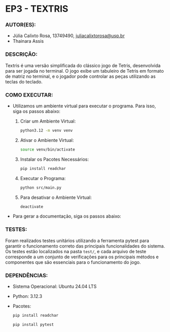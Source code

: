 # EP3 - TEXTRIS

### AUTOR(ES): 

- Júlia Calixto Rosa, 13749490, juliacalixtorosa@usp.br
- Thainara Assis

### DESCRIÇÃO:

Textris é uma versão simplificada do clássico jogo de Tetris, desenvolvida para ser jogada no terminal. O jogo exibe um tabuleiro de Tetris em formato de matriz no terminal, e o jogador pode controlar as peças utilizando as teclas do teclado.

### COMO EXECUTAR:

- Utilizamos um ambiente virtual para executar o programa. Para isso, siga os passos abaixo:

    1. Criar um Ambiente Virtual:

        ```bash
        python3.12 -m venv venv
        ```

    2. Ativar o Ambiente Virtual:

        ```bash
        source venv/bin/activate
        ```

    3. Instalar os Pacotes Necessários:

        ```bash
        pip install readchar
        ```

    4. Executar o Programa:

        ```bash
        python src/main.py
        ```

    5. Para desativar o Ambiente Virtual:

        ```bash
        deactivate
        ```

- Para gerar a documentação, siga os passos abaixo:

### TESTES:

Foram realizados testes unitários utilizando a ferramenta pytest para garantir o funcionamento correto das principais funcionalidades do sistema. Os testes estão localizados na pasta `test/`, e cada arquivo de teste corresponde a um conjunto de verificações para os principais métodos e componentes que são essenciais para o funcionamento do jogo.

### DEPENDÊNCIAS:

- Sistema Operacional: Ubuntu 24.04 LTS
- Python: 3.12.3
- Pacotes:

    ```bash
    pip install readchar
    ```
    ```bash
    pip install pytest
    ```

